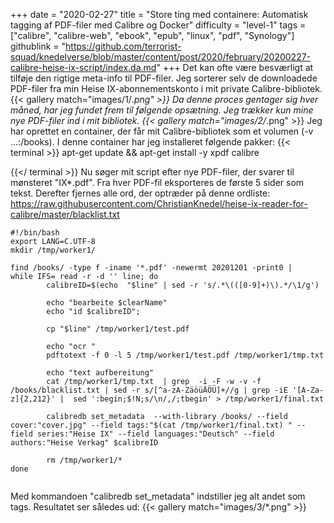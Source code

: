 +++
date = "2020-02-27"
title = "Store ting med containere: Automatisk tagging af PDF-filer med Calibre og Docker"
difficulty = "level-1"
tags = ["calibre", "calibre-web", "ebook", "epub", "linux", "pdf", "Synology"]
githublink = "https://github.com/terrorist-squad/knedelverse/blob/master/content/post/2020/february/20200227-calibre-heise-ix-script/index.da.md"
+++
Det kan ofte være besværligt at tilføje den rigtige meta-info til PDF-filer. Jeg sorterer selv de downloadede PDF-filer fra min Heise IX-abonnementskonto i mit private Calibre-bibliotek.
{{< gallery match="images/1/*.png" >}}
Da denne proces gentager sig hver måned, har jeg fundet frem til følgende opsætning. Jeg trækker kun mine nye PDF-filer ind i mit bibliotek.
{{< gallery match="images/2/*.png" >}}
Jeg har oprettet en container, der får mit Calibre-bibliotek som et volumen (-v ...:/books). I denne container har jeg installeret følgende pakker:
{{< terminal >}}
apt-get update && apt-get install -y xpdf calibre

{{</ terminal >}}
Nu søger mit script efter nye PDF-filer, der svarer til mønsteret "IX*.pdf". Fra hver PDF-fil eksporteres de første 5 sider som tekst. Derefter fjernes alle ord, der optræder på denne ordliste: https://raw.githubusercontent.com/ChristianKnedel/heise-ix-reader-for-calibre/master/blacklist.txt
```
#!/bin/bash
export LANG=C.UTF-8
mkdir /tmp/worker1/

find /books/ -type f -iname '*.pdf' -newermt 20201201 -print0 | 
while IFS= read -r -d '' line; do 
        calibreID=$(echo  "$line" | sed -r 's/.*\(([0-9]+)\).*/\1/g')
        
        echo "bearbeite $clearName"
        echo "id $calibreID";

        cp "$line" /tmp/worker1/test.pdf

        echo "ocr "
        pdftotext -f 0 -l 5 /tmp/worker1/test.pdf /tmp/worker1/tmp.txt

        echo "text aufbereitung"
        cat /tmp/worker1/tmp.txt  | grep  -i -F -w -v -f  /books/blacklist.txt | sed -r s/[^a-zA-ZäöüÄÖÜ]+//g | grep -iE '[A-Za-z]{2,212}' |  sed ':begin;$!N;s/\n/,/;tbegin' > /tmp/worker1/final.txt

        calibredb set_metadata  --with-library /books/ --field cover:"cover.jpg" --field tags:"$(cat /tmp/worker1/final.txt) " --field series:"Heise IX" --field languages:"Deutsch" --field authors:"Heise Verkag" $calibreID
        
        rm /tmp/worker1/*
done


```
Med kommandoen "calibredb set_metadata" indstiller jeg alt andet som tags. Resultatet ser således ud:
{{< gallery match="images/3/*.png" >}}
